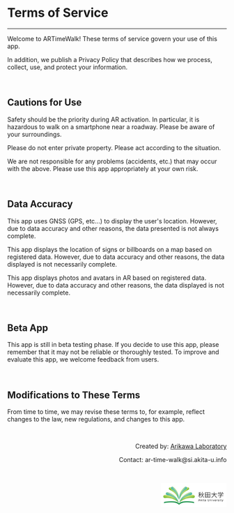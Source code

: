 # Terms of Service
---
Welcome to ARTimeWalk! These terms of service govern your use of this app.    

In addition, we publish a Privacy Policy that describes how we process, collect, use, and protect your information.

<br>

## Cautions for Use
Safety should be the priority during AR activation. In particular, it is hazardous to walk on a smartphone near a roadway. Please be aware of your surroundings.    

Please do not enter private property. Please act according to the situation.    

We are not responsible for any problems (accidents, etc.) that may occur with the above. Please use this app appropriately at your own risk.

<br>

## Data Accuracy
This app uses GNSS (GPS, etc...) to display the user's location. However, due to data accuracy and other reasons, the data presented is not always complete.    

This app displays the location of signs or billboards on a map based on registered data. However, due to data accuracy and other reasons, the data displayed is not necessarily complete.    

This app displays photos and avatars in AR based on registered data. However, due to data accuracy and other reasons, the data displayed is not necessarily complete.

<br>

## Beta App
This app is still in beta testing phase. If you decide to use this app, please remember that it may not be reliable or thoroughly tested. To improve and evaluate this app, we welcome feedback from users.

<br>

## Modifications to These Terms
From time to time, we may revise these terms to, for example, reflect changes to the law, new regulations, and changes to this app.

<br>

<p style= 'text-align: right;'>
  Created by: <a href="https://top.ie.akita-u.ac.jp/lab/" target="_blank">Arikawa Laboratory</a>
</p>

<p style= 'text-align: right;'>
  Contact: ar-time-walk@si.akita-u.info
</p>

<br>

<p style= 'text-align: right;'>
  <a href="https://www.akita-u.ac.jp/honbu/" target="_blank"><img src="images/au_logo.jpg" width= "30%" ></a>
</p>
